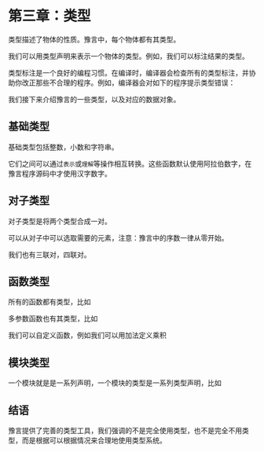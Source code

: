 # 第三章：类型

类型描述了物体的性质。豫言中，每个物体都有其类型。

我们可以用类型声明来表示一个物体的类型。例如，我们可以标注结果的类型。

类型标注是一个良好的编程习惯。在编译时，编译器会检查所有的类型标注，并协助你改正那些不合理的程序。例如，编译器会对如下的程序提示类型错误：

我们接下来介绍豫言的一些类型，以及对应的数据对象。

## 基础类型

基础类型包括整数，小数和字符串。

它们之间可以通过`表示`或`理解`等操作相互转换。这些函数默认使用阿拉伯数字，在豫言程序源码中才使用汉字数字。



## 对子类型

对子类型是将两个类型合成一对。

可以从对子中可以选取需要的元素，注意：豫言中的序数一律从零开始。

我们也有三联对，四联对。

## 函数类型

所有的函数都有类型，比如

多参数函数也有其类型，比如

我们可以自定义函数，例如我们可以用加法定义乘积

## 模块类型

一个模块就是是一系列声明，一个模块的类型是一系列类型声明，比如

## 结语

豫言提供了完善的类型工具，我们强调的不是完全使用类型，也不是完全不用类型，而是根据可以根据情况来合理地使用类型系统。
